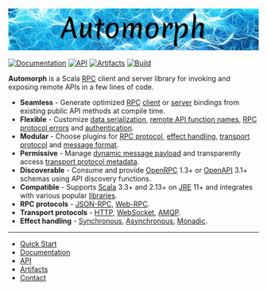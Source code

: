 <br>

![automorph](https://github.com/automorph-org/automorph/raw/main/site/static/banner.jpg)

[![Documentation](https://img.shields.io/badge/Website-Documentation-purple)](https://automorph.org)
[![API](https://img.shields.io/badge/Scaladoc-API-blue)](https://automorph.org/api/index.html)
[![Artifacts](https://img.shields.io/badge/Releases-Artifacts-yellow)](
https://central.sonatype.com/namespace/org.automorph)
[![Build](https://github.com/automorph-org/automorph/workflows/Build/badge.svg)](
https://github.com/automorph-org/automorph/actions/workflows/build.yml)


**Automorph** is a Scala [RPC](https://en.wikipedia.org/wiki/Remote_procedure_call) client and server library
for invoking and exposing remote APIs in a few lines of code.

* **Seamless** - Generate optimized [RPC](https://en.wikipedia.org/wiki/Remote_procedure_call) [client](https://automorph.org/docs/Quickstart#static-client) or [server](https://automorph.org/docs/Quickstart#server) bindings from existing public API methods at compile time.
* **Flexible** - Customize [data serialization](https://automorph.org/docs/Examples#data-serialization), [remote API function names](https://automorph.org/docs/Examples#client-function-names), [RPC protocol errors](https://automorph.org/docs/Examples#client-exceptions) and [authentication](https://automorph.org/docs/Examples#http-authentication).
* **Modular** - Choose plugins for [RPC protocol](https://automorph.org/docs/Plugins#rpc-protocol), [effect handling](https://automorph.org/docs/Plugins#effect-system), [transport protocol](https://automorph.org/docs/Plugins#client-transport) and [message format](https://automorph.org/docs/Plugins#message-codec).
* **Permissive** - Manage [dynamic message payload](https://automorph.org/docs/Examples#dynamic-payload) and transparently access [transport protocol metadata](https://automorph.org/docs/Examples#metadata).
* **Discoverable** - Consume and provide [OpenRPC](https://spec.open-rpc.org) 1.3+ or [OpenAPI](https://github.com/OAI/OpenAPI-Specification) 3.1+ schemas using API discovery functions.
* **Compatible** - Supports [Scala](https://www.scala-lang.org) 3.3+ and 2.13+ on [JRE](https://openjdk.java.net/) 11+ and integrates with various popular [libraries](https://automorph.org/docs/Plugins).
* **RPC protocols** - [JSON-RPC](https://www.jsonrpc.org/specification), [Web-RPC](https://automorph.org/docs/Web-RPC).
* **Transport protocols** - [HTTP](https://automorph.org/docs/Examples#http-authentication), [WebSocket](https://automorph.org/docs/Examples#websocket-transport), [AMQP](https://automorph.org/docs/Examples#amqp-transport).
* **Effect handling** - [Synchronous](https://automorph.org/docs/Examples#synchronous-call), [Asynchronous](https://automorph.org/docs/Examples#asynchronous-call), [Monadic](https://automorph.org/docs/Examples#effect-system).


---

* [Quick Start](https://automorph.org/docs/Quickstart)
* [Documentation](https://automorph.org)
* [API](https://automorph.org/api/index.html)
* [Artifacts](https://central.sonatype.com/namespace/org.automorph)
* [Contact](mailto:automorph.org@proton.me)

